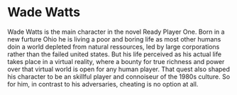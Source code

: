 # Wade Watts

Wade Watts is the main character in the novel Ready Player One. Born in a new furture Ohio he is living a poor and boring life as most other humans doin a world depleted from natural ressources, led by large corporations rather than the failed united states. But his life perceived as his actual life takes place in a virtual reality, where a bounty for true richness and power over that virtual world is open for any human player. That quest also shaped his character to be an skillful player and connoiseur of the 1980s culture. So for him, in contrast to his adversaries, cheating is no option at all.

